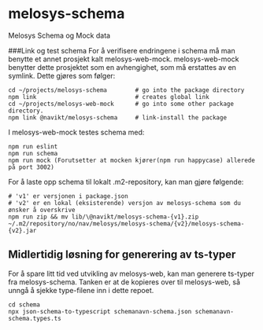 # melosys-schema
Melosys Schema og Mock data



###Link og test schema 
For å verifisere endringene i schema må man benytte et annet prosjekt kalt melosys-web-mock. 
melosys-web-mock benytter dette prosjektet som en avhengighet, som må erstattes av en symlink.
Dette gjøres som følger: 
```
cd ~/projects/melosys-schema        # go into the package directory
npm link                            # creates global link
cd ~/projects/melosys-web-mock      # go into some other package directory.
npm link @navikt/melosys-schema     # link-install the package
```


I melosys-web-mock testes schema med:

```
npm run eslint
npm run schema
npm run mock (Forutsetter at mocken kjører(npm run happycase) allerede på port 3002)
```

For å laste opp schema til lokalt .m2-repository, kan man gjøre følgende:
```
# 'v1' er versjonen i package.json
# 'v2' er en lokal (eksisterende) versjon av melosys-schema som du ønsker å overskrive 
npm run zip && mv lib/\@navikt/melosys-schema-{v1}.zip ~/.m2/repository/no/nav/melosys/melosys-schema/{v2}/melosys-schema-{v2}.jar
```

## Midlertidig løsning for generering av ts-typer

For å spare litt tid ved utvikling av melosys-web, kan man generere ts-typer fra melosys-schema.
Tanken er at de kopieres over til melosys-web, så unngå å sjekke type-filene inn i dette repoet.
```
cd schema
npx json-schema-to-typescript schemanavn-schema.json schemanavn-schema.types.ts
```
